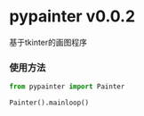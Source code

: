 # pypainter v0.0.2

基于tkinter的画图程序

### 使用方法

```python
from pypainter import Painter

Painter().mainloop()
```